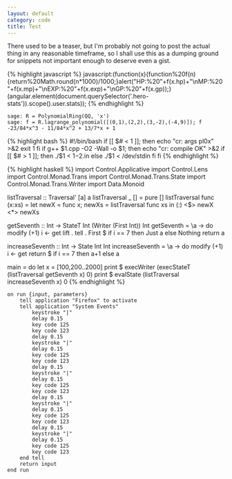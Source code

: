 ```yaml
---
layout: default
category: code
title: Test
---
```

There used to be a teaser, but I'm probably not going to post the actual thing in any reasonable timeframe, so I shall use this as a dumping ground for snippets not important enough to deserve even a gist.

{% highlight javascript %}
javascript:(function(x){function%20f(n){return%20Math.round(n*1000)/1000;}alert("HP:%20"+f(x.hp)+"\nMP:%20"+f(x.mp)+"\nEXP:%20"+f(x.exp)+"\nGP:%20"+f(x.gp));}(angular.element(document.querySelector('.hero-stats')).scope().user.stats));
{% endhighlight %}

    sage: R = PolynomialRing(QQ, 'x')
    sage: f = R.lagrange_polynomial([(0,1),(2,2),(3,-2),(-4,9)]); f
    -23/84*x^3 - 11/84*x^2 + 13/7*x + 1

{% highlight bash %}
#!/bin/bash
if [[ $# < 1 ]]; then
    echo "cr: args pl0x" >&2
    exit 1
fi
if g++ $1.cpp -O2 -Wall -o $1; then
    echo "cr: compile OK" >&2
    if [[ $# > 1 ]]; then
        ./$1 < $1-$2.in
    else
        ./$1 < /dev/stdin
    fi
fi
{% endhighlight %}

{% highlight haskell %}
import Control.Applicative
import Control.Lens
import Control.Monad.Trans
import Control.Monad.Trans.State
import Control.Monad.Trans.Writer
import Data.Monoid

listTraversal :: Traversal' [a] a
listTraversal _    []     = pure []
listTraversal func (x:xs) = let newX = func x; newXs = listTraversal func xs in (:) <$> newX <*> newXs

getSeventh :: Int -> StateT Int (Writer (First Int)) Int
getSeventh = \a -> do
    modify (+1)
    i <- get
    lift . tell . First $ if i == 7 then Just a else Nothing
    return a

increaseSeventh :: Int -> State Int Int
increaseSeventh = \a -> do
    modify (+1)
    i <- get
    return $ if i == 7 then a+1 else a

main = do
    let x = [100,200..2000]
    print $ execWriter (execStateT (listTraversal getSeventh x) 0)
    print $ evalState (listTraversal increaseSeventh x) 0
{% endhighlight %}

    on run {input, parameters}
        tell application "Firefox" to activate
        tell application "System Events"
            keystroke "|"
            delay 0.15
            key code 125
            key code 123
            delay 0.15
            keystroke "|"
            delay 0.15
            key code 125
            key code 123
            delay 0.15
            keystroke "|"
            delay 0.15
            key code 125
            key code 123
            delay 0.15
            keystroke "|"
            delay 0.15
            key code 125
            key code 123
            delay 0.15
            keystroke "|"
            delay 0.15
            key code 125
            key code 123
        end tell
        return input
    end run
